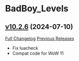 # BadBoy_Levels

## [v10.2.6](https://github.com/funkydude/BadBoy_Levels/tree/v10.2.6) (2024-07-10)
[Full Changelog](https://github.com/funkydude/BadBoy_Levels/compare/v10.2.5...v10.2.6) [Previous Releases](https://github.com/funkydude/BadBoy_Levels/releases)

- Fix luacheck  
- Compat code for WoW 11  
